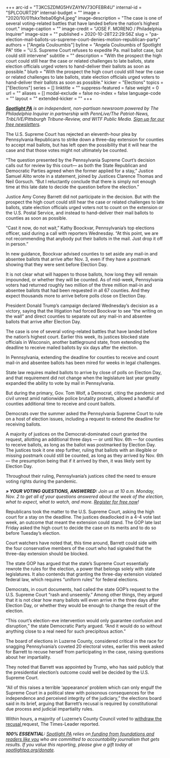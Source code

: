 +++
arc-id = "T3KCSZDMG5HVZAYNV73OFEBR4U"
internal-id = "SPLCOURT29"
internal-budget = ""
image = "2020/10/01fskx1teba06gh4.jpeg"
image-description = "The case is one of several voting-related battles that have landed before the nation’s highest court."
image-caption = ""
image-credit = "JOSE F. MORENO / Philadelphia Inquirer"
image-size = ""
published = 2020-10-28T22:29:56Z
slug = "pa-election-mail-ballots-us-supreme-court-denies-motion-republican-party"
authors = ["Angela Couloumbis"]
byline = "Angela Couloumbis of Spotlight PA"
title = "U.S. Supreme Court refuses to expedite Pa. mail ballot case, but could still intervene"
subtitle = ""
description = "With the prospect the high court could still hear the case or related challenges to late ballots, state election officials urged voters to hand-deliver their ballots as soon as possible."
blurb = "With the prospect the high court could still hear the case or related challenges to late ballots, state election officials urged voters to hand-deliver their ballots as soon as possible."
kicker = "Elections"
topics = ["Elections"]
series = []
linktitle = ""
suppress-featured = false
weight = 0
url = ""
aliases = []
modal-exclude = false
no-index = false
language-code = ""
layout = ""
extended-kicker = ""
+++

<a href="https://www.spotlightpa.org/"><i><b>Spotlight PA</b></i></a><i> is an independent, non-partisan newsroom powered by The Philadelphia Inquirer in partnership with PennLive/The Patriot-News, TribLIVE/Pittsburgh Tribune-Review, and WITF Public Media. </i><a href="https://www.spotlightpa.org/newsletters"><i>Sign up for our free newsletters</i></a><i>.</i>

The U.S. Supreme Court has rejected an eleventh-hour plea by Pennsylvania Republicans to strike down a three-day extension for counties to accept mail ballots, but has left open the possibility that it will hear the case and that those votes might not ultimately be counted.

“The question presented by the Pennsylvania Supreme Court’s decision calls out for review by this court— as both the State Republican and Democratic Parties agreed when the former applied for a stay,” Justice Samuel Alito wrote in a statement, joined by Justices Clarence Thomas and Neil Gorsuch. “But I reluctantly conclude that there is simply not enough time at this late date to decide the question before the election.”

Justice Amy Coney Barrett did not participate in the decision. But with the prospect the high court could still hear the case or related challenges to late ballots, state election officials urged voters not to count on the extension or the U.S. Postal Service, and instead to hand-deliver their mail ballots to counties as soon as possible.

“Cast it now, do not wait,” Kathy Boockvar, Pennsylvania’s top elections officer, said during a call with reporters Wednesday. “At this point, we are not recommending that anybody put their ballots in the mail. Just drop it off in person.”

In new guidance, Boockvar advised counties to set aside any mail-in and absentee ballots that arrive after Nov. 3, even if they have a postmark showing that they were sent before Election Day.

<script src="https://www.spotlightpa.org/embed.js" async></script><div data-spl-embed-version="1" data-spl-src="https://www.spotlightpa.org/embeds/newsletter/"></div>

It is not clear what will happen to those ballots, how long they will remain impounded, or whether they will be counted. As of mid-week, Pennsylvania voters had returned roughly two million of the three million mail-in and absentee ballots that had been requested in all 67 counties. And they expect thousands more to arrive before polls close on Election Day.

President Donald Trump’s campaign declared Wednesday’s decision as a victory, saying that the litigation had forced Boockvar to see “the writing on the wall” and direct counties to separate out any mail-in and absentee ballots that arrive after Election Day.

The case is one of several voting-related battles that have landed before the nation’s highest court. Earlier this week, its justices blocked state officials in Wisconsin, another battleground state, from extending the deadline to receive mailed ballots by six days after the election.

In Pennsylvania, extending the deadline for counties to receive and count mail-in and absentee ballots has been mired for weeks in legal challenges.

State law requires mailed ballots to arrive by close of polls on Election Day, and that requirement did not change when the legislature last year greatly expanded the ability to vote by mail in Pennsylvania.

But during the primary, Gov. Tom Wolf, a Democrat, citing the pandemic and civil unrest amid nationwide police brutality protests, allowed a handful of counties additional time to receive and count ballots.

Democrats over the summer asked the Pennsylvania Supreme Court to rule on a host of election issues, including a request to extend the deadline for receiving ballots.

A majority of justices on the Democrat-dominated court granted the request, allotting an additional three days — or until Nov. 6th — for counties to receive ballots, as long as the ballot was postmarked by Election Day. The justices took it one step further, ruling that ballots with an illegible or missing postmark could still be counted, as long as they arrived by Nov. 6th — the presumption being that if it arrived by then, it was likely sent by Election Day.

Throughout their ruling, Pennsylvania’s justices cited the need to ensure voting rights during the pandemic.

<i><b>» YOUR VOTING QUESTIONS, ANSWERED:</b></i><i> Join us at 10 a.m. Monday, Nov. 2 to get all of your questions answered about the week of the election, what to expect, what to watch, and more. </i><a href="https://inquirer.zoom.us/webinar/register/5816037238914/WN_zovGJrYlQO2s1h_KThtM1w"><i>Register for free now</i></a><i>!</i>

Republicans took the matter to the U.S. Supreme Court, asking the high court for a stay on the deadline. The justices deadlocked in a 4-4 vote last week, an outcome that meant the extension could stand. The GOP late last Friday asked the high court to decide the case on its merits and to do so before Tuesday’s election.

Court watchers have noted that, this time around, Barrett could side with the four conservative members of the court who had signaled that the three-day extension should be blocked.

The state GOP has argued that the state’s Supreme Court essentially rewrote the rules for the election, a power that belongs solely with state legislatures. It also contends that granting the three-day extension violated federal law, which requires “uniform rules” for federal elections.

Democrats, in court documents, had called the state GOP’s request to the U.S. Supreme Court “rash and unseemly.” Among other things, they argued that it is not clear how many ballots will even arrive in the three days after Election Day, or whether they would be enough to change the result of the election.

“This court’s election-eve intervention would only guarantee confusion and disruption,” the state Democratic Party argued. “And it would do so without anything close to a real need for such precipitous action.”

<script src="https://www.spotlightpa.org/embed.js" async></script><div data-spl-embed-version="1" data-spl-src="https://www.spotlightpa.org/embeds/cta/?url=https%3A%2F%2Fwww.spotlightpa.org%2Fdonate&eyebrow=BECOME%20A%20MEMBER&body=Make%20a%20gift%20today%20and%20help%20Spotlight%20PA%20continue%20to%20provide%20100%25%20essential%20reporting%20on%20the%20upcoming%20election%20in%20Pennsylvania.%20From%20court%20challenges%20to%20voter%20intimidation%2C%20our%20reporters%20are%20keeping%20watch%20for%20you.&cta=JOIN%20US%20NOW"></div>


The board of elections in Luzerne County, considered critical in the race for snagging Pennsylvania’s coveted 20 electoral votes, earlier this week asked for Barrett to recuse herself from participating in the case, raising questions about her impartiality.

They noted that Barrett was appointed by Trump, who has said publicly that the presidential election’s outcome could well be decided by the U.S. Supreme Court.

“All of this raises a terrible ‘appearance’ problem which can only engulf the Supreme Court in a political stew with poisonous consequences for the independence and perceived integrity of the judiciary,” the elections board said in its brief, arguing that Barrett’s recusal is required by constitutional due process and judicial impartiality rules.

Within hours, a majority of Luzerne’s County Council voted to <a href="https://www.timesleader.com/news/807723/luzerne-county-council-votes-to-withdraw-barrett-filing">withdraw the recusal </a>request, The Times-Leader reported.

<i><b>100% ESSENTIAL:</b></i><i> </i><a href="https://www.spotlightpa.org/"><i>Spotlight PA</i></a><i> relies on</i><a href="https://www.spotlightpa.org/support"><i> funding from foundations and readers like you</i></a><i> who are committed to accountability journalism that gets results. If you value this reporting, please give a gift today at </i><a href="http://spotlightpa.org/donate"><i>spotlightpa.org/donate</i></a><i>.</i>

<script src="https://www.spotlightpa.org/embed.js" async></script><div data-spl-embed-version="1" data-spl-src="https://www.spotlightpa.org/embeds/tips/?tip_text=Are%20you%20a%20Pennsylvania%20resident%20with%20a%20voting%20or%20election%20question%3F%20Send%20it%20to%20Spotlight%20PA%20and%20we'll%20do%20our%20best%20to%20answer%20it.&flag_text=election%202020"></div>
